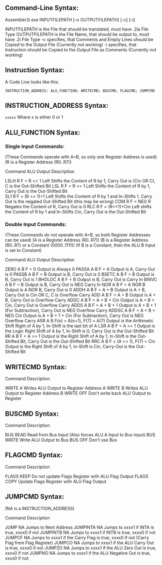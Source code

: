 ## Command-Line Syntax: ##

Assembler2i.exe INPUTFILEPATH [-o OUTPUTFILEPATH] [-c] [-i]

INPUTFILEPATH is the File that should be translated, must have .2ia File Type
OUTPUTFILEPATH is the File Name, that should be output to, must have .2i File Type
-c specifies, that Comments and Empty Lines should be Copied to the Output File (Currently not working)
-i specifies, that Instruction should be Copied to the Output File as Comments (Currently not working)



## Instruction Syntax: ##

A Code Line looks like this:

`INSTRUCTION_ADDRESS: ALU_FUNCTION; WRITECMD; BUSCMD; FLAGCMD; JUMPCMD`



## INSTRUCTION_ADDRESS Syntax: ##

`xxxxx` Where x is either 0 or 1



## ALU_FUNCTION Syntax: ##

### Single Input Commands: 
(These Commands operate with A=B, so only one Register Address is used)
(R is a Register Address (R0..R7))

Command     ALU Output      Description
   
LSLH R      F = R << 1      Left Shifts the Content of R by 1, Carry Out is (Cin OR C), C is the Out-Shifted Bit
LSL R       F = R << 1      Left Shifts the Content of R by 1, Carry Out is the Out-Shifted Bit  
SL1 R       F = (R << 1)+1  Left Shifts the Content of R by 1 and In-Shifts 1, Carry Out is the negated Out-Shifted Bit (this may be wrong)
COM R       F = NEG R       Negates the Content of R, Carry Out is 0
RLC R       F = (R<<1)+Cin  Left shifts the Content of R by 1 and In-Shifts Cin, Carry Out is the Out-Shifted Bit


### Double Input Commands:
(These Commands do not operate with A=B, so both Register Addresses can be used)
(A is a Register Address (R0..R7))
(B is a Register Address (R0..R7) or a Constant (0000..1111))
(If B is a Constant, then the ALU B Input is set to Constant)

Command     ALU Output                  Description

ZERO A B    F = 0                       Output is Always 0
PASSA A B   F = A                       Output is A, Carry Out is 0
PASSB A B   F = B                       Output is B, Carry Out is 0
BSETC A B   F = B                       Output is B, Carry Out is 1
BHOLDC A B  F = B                       Output is B, Carry Out is Carry In
BINVC A B   F = B                       Output is B, Carry Out is NEG Carry In
NOR A B     F = A NOR B                 Output is A NOR B, Carry Out is 0
ADDH A B    F = A + B                   Output is A + B, Carry Out is Cin OR C, C is Overflow Carry
ADD A B     F = A + B                   Output is A + B, Carry Out is Overflow Carry
ADDC A B    F = A + B + Cin             Output is A + B + Cin, Carry Out is Overflow Carry
ADDS A B    F = A + B + 1               Output is A + B + 1 (For Subtraction), Carry Out is NEG Overflow Carry
ADDSC A B   F = A + B + NEG Cin         Output is A + B + 1 + Cin (For Subtraction), Carry Out is NEG Overflow Carry
ASR A B     F(n) = A(n+1), F(7) = A(7)  Output is the Arithmetic Shift Right of A by 1, In-Shift is the last bit of A
LSR A B     F = A >> 1                  Output is the Logic Right Shift of A by 1, In-Shift is 0, Carry Out is the Out-Shifted Bit
RR A B      F = A >> 1                  Output is the Right Shift of A by 1, In-Shift is the Out-Shifted Bit, Carry Out is the Out-Shifted Bit
RRC A B     F = (A >> 1), F(7) = Cin    Output is the Right Shift of A by 1, In-Shift is Cin, Carry-Out is the Out-Shifted Bit



## WRITECMD Syntax: ##

Command         Description

WRITE A         Writes ALU Output to Register Address A 
WRITE B         Writes ALU Output to Register Address B
WRITE OFF       Don't write back ALU Output to Register



## BUSCMD Syntax: ##

Command         Description

BUS READ        Read from Bus Input (Also forces ALU A Input to Bus Input)
BUS WRITE       Write ALU Output to Bus
BUS OFF         Don't use Bus



## FLAGCMD Syntax: ##

Command         Description

FLAGS KEEP      Do not update Flags Register with ALU Flag Output
FLAGS COPY      Update Flags Register with ALU Flag Output



## JUMPCMD Syntax: ##
(NA is a INSTRUCTION_ADDRESS)

Command             Description  

JUMP NA             Jumps to Next Address
JUMPINTA NA         Jumps to xxxx1 if INTA is true, xxxx0 if not
JUMPINTB NA         Jumps to xxxx1 if INTB is true, xxxx0 if not
JUMPCF NA           Jumps to xxxx1 if the Carry Flag is true, xxxx0 if not (Carry Flag from Flag Register)
JUMPCO NA           Jumps to xxxx1 if the ALU Carry Out is true, xxxx0 if not
JUMPZO NA           Jumps to xxxx1 if the ALU Zero Out is true, xxxx0 if not
JUMPNO NA           Jumps to xxxx1 if the ALU Negative Out is true, xxxx0 if not